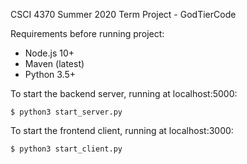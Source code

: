 CSCI 4370 Summer 2020 Term Project - GodTierCode

Requirements before running project:
  - Node.js 10+
  - Maven (latest)
  - Python 3.5+


To start the backend server, running at localhost:5000:
```
$ python3 start_server.py
```

To start the frontend client, running at localhost:3000:
```
$ python3 start_client.py
```

